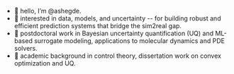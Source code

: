 - 👋 hello, I’m @ashegde. 
- 👀 interested in data, models, and uncertainty -- for building robust and efficient prediction systems that bridge the sim2real gap.
- 🌱 postdoctoral work in Bayesian uncertainty quantification (UQ) and ML-based surrogate modeling, applications to molecular dynamics and PDE solvers.
- 📓 academic background in control theory, dissertation work on convex optimization and UQ.  

<!---
ashegde/ashegde is a ✨ special ✨ repository because its `README.md` (this file) appears on your GitHub profile.
You can click the Preview link to take a look at your changes.
--->
